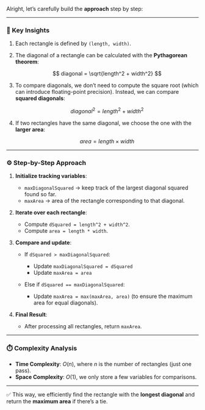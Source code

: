 Alright, let’s carefully build the **approach** step by step:

---

### 🔑 Key Insights

1. Each rectangle is defined by `(length, width)`.
2. The diagonal of a rectangle can be calculated with the **Pythagorean theorem**:

   $$
   diagonal = \sqrt{length^2 + width^2}
   $$
3. To compare diagonals, we don’t need to compute the square root (which can introduce floating-point precision). Instead, we can compare **squared diagonals**:

   $$
   diagonal^2 = length^2 + width^2
   $$
4. If two rectangles have the same diagonal, we choose the one with the **larger area**:

   $$
   area = length \times width
   $$

---

### ⚙️ Step-by-Step Approach

1. **Initialize tracking variables**:

   * `maxDiagonalSquared` → keep track of the largest diagonal squared found so far.
   * `maxArea` → area of the rectangle corresponding to that diagonal.

2. **Iterate over each rectangle**:

   * Compute `dSquared = length^2 + width^2`.
   * Compute `area = length * width`.

3. **Compare and update**:

   * If `dSquared > maxDiagonalSquared`:

     * Update `maxDiagonalSquared = dSquared`
     * Update `maxArea = area`
   * Else if `dSquared == maxDiagonalSquared`:

     * Update `maxArea = max(maxArea, area)` (to ensure the maximum area for equal diagonals).

4. **Final Result**:

   * After processing all rectangles, return `maxArea`.

---

### ⏱️ Complexity Analysis

* **Time Complexity**:
  $O(n)$, where $n$ is the number of rectangles (just one pass).
* **Space Complexity**:
  $O(1)$, we only store a few variables for comparisons.

---

✅ This way, we efficiently find the rectangle with the **longest diagonal** and return the **maximum area** if there’s a tie.
